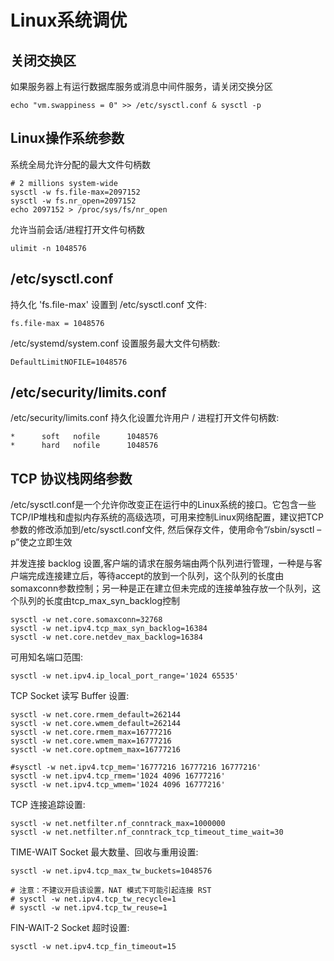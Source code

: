 # Linux系统调优
## 关闭交换区

如果服务器上有运行数据库服务或消息中间件服务，请关闭交换分区

```
echo "vm.swappiness = 0" >> /etc/sysctl.conf & sysctl -p
```

## Linux操作系统参数
系统全局允许分配的最大文件句柄数

```
# 2 millions system-wide
sysctl -w fs.file-max=2097152
sysctl -w fs.nr_open=2097152
echo 2097152 > /proc/sys/fs/nr_open
```

允许当前会话/进程打开文件句柄数

```
ulimit -n 1048576
```

## /etc/sysctl.conf
持久化 'fs.file-max' 设置到 /etc/sysctl.conf 文件:

```
fs.file-max = 1048576
```

/etc/systemd/system.conf 设置服务最大文件句柄数:

```
DefaultLimitNOFILE=1048576
```

## /etc/security/limits.conf
/etc/security/limits.conf 持久化设置允许用户 / 进程打开文件句柄数:

```
*      soft   nofile      1048576
*      hard   nofile      1048576
```

## TCP 协议栈网络参数
/etc/sysctl.conf是一个允许你改变正在运行中的Linux系统的接口。它包含一些TCP/IP堆栈和虚拟内存系统的高级选项，可用来控制Linux网络配置，建议把TCP参数的修改添加到/etc/sysctl.conf文件, 然后保存文件，使用命令“/sbin/sysctl –p”使之立即生效

并发连接 backlog 设置,客户端的请求在服务端由两个队列进行管理，一种是与客户端完成连接建立后，等待accept的放到一个队列，这个队列的长度由somaxconn参数控制；另一种是正在建立但未完成的连接单独存放一个队列，这个队列的长度由tcp_max_syn_backlog控制

```
sysctl -w net.core.somaxconn=32768
sysctl -w net.ipv4.tcp_max_syn_backlog=16384
sysctl -w net.core.netdev_max_backlog=16384
```

可用知名端口范围:

```
sysctl -w net.ipv4.ip_local_port_range='1024 65535'
```

TCP Socket 读写 Buffer 设置:

```
sysctl -w net.core.rmem_default=262144
sysctl -w net.core.wmem_default=262144
sysctl -w net.core.rmem_max=16777216
sysctl -w net.core.wmem_max=16777216
sysctl -w net.core.optmem_max=16777216

#sysctl -w net.ipv4.tcp_mem='16777216 16777216 16777216'
sysctl -w net.ipv4.tcp_rmem='1024 4096 16777216'
sysctl -w net.ipv4.tcp_wmem='1024 4096 16777216'
```

TCP 连接追踪设置:

```
sysctl -w net.netfilter.nf_conntrack_max=1000000
sysctl -w net.netfilter.nf_conntrack_tcp_timeout_time_wait=30
```

TIME-WAIT Socket 最大数量、回收与重用设置:

```
sysctl -w net.ipv4.tcp_max_tw_buckets=1048576

# 注意：不建议开启该设置，NAT 模式下可能引起连接 RST
# sysctl -w net.ipv4.tcp_tw_recycle=1
# sysctl -w net.ipv4.tcp_tw_reuse=1
```

FIN-WAIT-2 Socket 超时设置:

```
sysctl -w net.ipv4.tcp_fin_timeout=15
```
